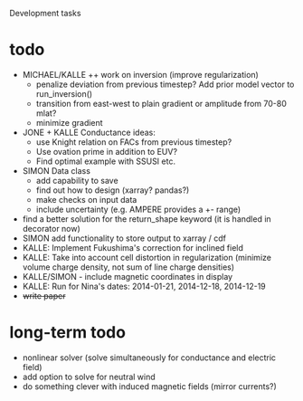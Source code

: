 Development tasks

# todo
- MICHAEL/KALLE ++ work on inversion (improve regularization)
    - penalize deviation from previous timestep? Add prior model vector to run_inversion()
    - transition from east-west to plain gradient or amplitude from 70-80 mlat?
    - minimize gradient
- JONE + KALLE Conductance ideas:
    - use Knight relation on FACs from previous timestep?
    - Use ovation prime in addition to EUV?
    - Find optimal example with SSUSI etc. 
- SIMON Data class
    - add capability to save
    - find out how to design (xarray? pandas?)
    - make checks on input data
    - include uncertainty (e.g. AMPERE provides a +- range)
- find a better solution for the return_shape keyword (it is handled in decorator now)
- SIMON add functionality to store output to xarray / cdf
- KALLE: Implement Fukushima's correction for inclined field
- KALLE: Take into account cell distortion in regularization (minimize volume charge density, not sum of line charge densities)
- KALLE/SIMON - include magnetic coordinates in display
- KALLE: Run for Nina's dates: 2014-01-21, 2014-12-18, 2014-12-19
- ~~write paper~~


# long-term todo
- nonlinear solver (solve simultaneously for conductance and electric field)
- add option to solve for neutral wind
- do something clever with induced magnetic fields (mirror currents?)

